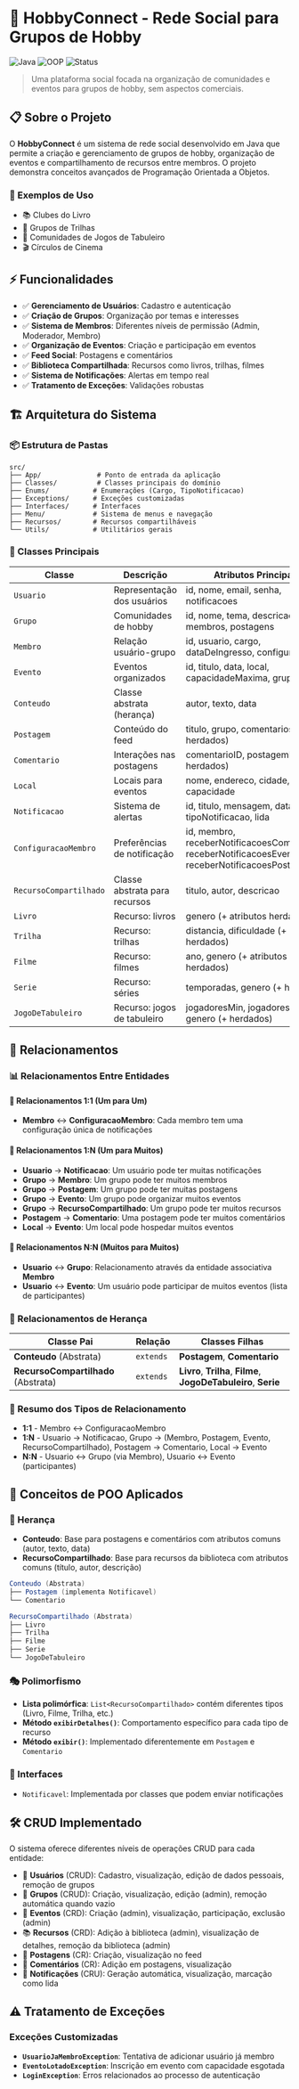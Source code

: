 # 🎯 HobbyConnect - Rede Social para Grupos de Hobby

![Java](https://img.shields.io/badge/Java-ED8B00?style=for-the-badge)
![OOP](https://img.shields.io/badge/OOP-Oriented-blue?style=for-the-badge)
![Status](https://img.shields.io/badge/Status-Development-yellow?style=for-the-badge)

> Uma plataforma social focada na organização de comunidades e eventos para grupos de hobby, sem aspectos comerciais.

## 📋 Sobre o Projeto

O **HobbyConnect** é um sistema de rede social desenvolvido em Java que permite a criação e gerenciamento de grupos de hobby, organização de eventos e compartilhamento de recursos entre membros. O projeto demonstra conceitos avançados de Programação Orientada a Objetos.

### 🎯 Exemplos de Uso

- 📚 Clubes do Livro
- 🥾 Grupos de Trilhas
- 🎲 Comunidades de Jogos de Tabuleiro
- 🎬 Círculos de Cinema

## ⚡ Funcionalidades

- ✅ **Gerenciamento de Usuários**: Cadastro e autenticação
- ✅ **Criação de Grupos**: Organização por temas e interesses
- ✅ **Sistema de Membros**: Diferentes níveis de permissão (Admin, Moderador, Membro)
- ✅ **Organização de Eventos**: Criação e participação em eventos
- ✅ **Feed Social**: Postagens e comentários
- ✅ **Biblioteca Compartilhada**: Recursos como livros, trilhas, filmes
- ✅ **Sistema de Notificações**: Alertas em tempo real
- ✅ **Tratamento de Exceções**: Validações robustas

## 🏗️ Arquitetura do Sistema

### 📦 Estrutura de Pastas

```
src/
├── App/              # Ponto de entrada da aplicação
├── Classes/          # Classes principais do domínio
├── Enums/           # Enumerações (Cargo, TipoNotificacao)
├── Exceptions/      # Exceções customizadas
├── Interfaces/      # Interfaces
├── Menu/            # Sistema de menus e navegação
├── Recursos/        # Recursos compartilháveis
└── Utils/           # Utilitários gerais
```

### 🎯 Classes Principais

| Classe                 | Descrição                     | Atributos Principais                                                                                 |
| ---------------------- | ----------------------------- | ---------------------------------------------------------------------------------------------------- |
| `Usuario`              | Representação dos usuários    | id, nome, email, senha, notificacoes                                                                 |
| `Grupo`                | Comunidades de hobby          | id, nome, tema, descricao, membros, postagens                                                        |
| `Membro`               | Relação usuário-grupo         | id, usuario, cargo, dataDeIngresso, configuracao                                                     |
| `Evento`               | Eventos organizados           | id, titulo, data, local, capacidadeMaxima, grupo                                                     |
| `Conteudo`             | Classe abstrata (herança)     | autor, texto, data                                                                                   |
| `Postagem`             | Conteúdo do feed              | titulo, grupo, comentarios (+ herdados)                                                              |
| `Comentario`           | Interações nas postagens      | comentarioID, postagemID (+ herdados)                                                                |
| `Local`                | Locais para eventos           | nome, endereco, cidade, capacidade                                                                   |
| `Notificacao`          | Sistema de alertas            | id, titulo, mensagem, dataHora, tipoNotificacao, lida                                                |
| `ConfiguracaoMembro`   | Preferências de notificação   | id, membro, receberNotificacoesComentarios, receberNotificacoesEventos, receberNotificacoesPostagens |
| `RecursoCompartilhado` | Classe abstrata para recursos | titulo, autor, descricao                                                                             |
| `Livro`                | Recurso: livros               | genero (+ atributos herdados)                                                                        |
| `Trilha`               | Recurso: trilhas              | distancia, dificuldade (+ herdados)                                                                  |
| `Filme`                | Recurso: filmes               | ano, genero (+ atributos herdados)                                                                   |
| `Serie`                | Recurso: séries               | temporadas, genero (+ herdados)                                                                      |
| `JogoDeTabuleiro`      | Recurso: jogos de tabuleiro   | jogadoresMin, jogadoresMax, genero (+ herdados)                                                      |

## 🔗 Relacionamentos

### 📊 Relacionamentos Entre Entidades

#### 🔗 Relacionamentos 1:1 (Um para Um)

- **Membro** ↔ **ConfiguracaoMembro**: Cada membro tem uma configuração única de notificações

#### 🔗 Relacionamentos 1:N (Um para Muitos)

- **Usuario** → **Notificacao**: Um usuário pode ter muitas notificações
- **Grupo** → **Membro**: Um grupo pode ter muitos membros
- **Grupo** → **Postagem**: Um grupo pode ter muitas postagens
- **Grupo** → **Evento**: Um grupo pode organizar muitos eventos
- **Grupo** → **RecursoCompartilhado**: Um grupo pode ter muitos recursos
- **Postagem** → **Comentario**: Uma postagem pode ter muitos comentários
- **Local** → **Evento**: Um local pode hospedar muitos eventos

#### 🔗 Relacionamentos N:N (Muitos para Muitos)

- **Usuario** ↔ **Grupo**: Relacionamento através da entidade associativa **Membro**
- **Usuario** ↔ **Evento**: Um usuário pode participar de muitos eventos (lista de participantes)

### 🔗 Relacionamentos de Herança

| Classe Pai                          | Relação   | Classes Filhas                                                   |
| ----------------------------------- | --------- | ---------------------------------------------------------------- |
| **Conteudo** (Abstrata)             | `extends` | **Postagem**, **Comentario**                                     |
| **RecursoCompartilhado** (Abstrata) | `extends` | **Livro**, **Trilha**, **Filme**, **JogoDeTabuleiro**, **Serie** |

### 🔗 Resumo dos Tipos de Relacionamento

- **1:1** - Membro ↔ ConfiguracaoMembro
- **1:N** - Usuario → Notificacao, Grupo → (Membro, Postagem, Evento, RecursoCompartilhado), Postagem → Comentario, Local → Evento
- **N:N** - Usuario ↔ Grupo (via Membro), Usuario ↔ Evento (participantes)

## 🧬 Conceitos de POO Aplicados

### 🔄 Herança

- **Conteudo**: Base para postagens e comentários com atributos comuns (autor, texto, data)
- **RecursoCompartilhado**: Base para recursos da biblioteca com atributos comuns (título, autor, descrição)

```java
Conteudo (Abstrata)
├── Postagem (implementa Notificavel)
└── Comentario

RecursoCompartilhado (Abstrata)
├── Livro
├── Trilha
├── Filme
├── Serie
└── JogoDeTabuleiro
```

### 🎭 Polimorfismo

- **Lista polimórfica**: `List<RecursoCompartilhado>` contém diferentes tipos (Livro, Filme, Trilha, etc.)
- **Método `exibirDetalhes()`**: Comportamento específico para cada tipo de recurso
- **Método `exibir()`**: Implementado diferentemente em `Postagem` e `Comentario`

### 🤝 Interfaces

- `Notificavel`: Implementada por classes que podem enviar notificações

## 🛠️ CRUD Implementado

O sistema oferece diferentes níveis de operações CRUD para cada entidade:

- 👤 **Usuários** (CRUD): Cadastro, visualização, edição de dados pessoais, remoção de grupos
- 👥 **Grupos** (CRUD): Criação, visualização, edição (admin), remoção automática quando vazio
- 📅 **Eventos** (CRD): Criação (admin), visualização, participação, exclusão (admin)
- 📚 **Recursos** (CRD): Adição à biblioteca (admin), visualização de detalhes, remoção da biblioteca (admin)
- 📝 **Postagens** (CR): Criação, visualização no feed
- 💬 **Comentários** (CR): Adição em postagens, visualização
- 🔔 **Notificações** (CRU): Geração automática, visualização, marcação como lida

## ⚠️ Tratamento de Exceções

### Exceções Customizadas

- **`UsuarioJaMembroException`**: Tentativa de adicionar usuário já membro
- **`EventoLotadoException`**: Inscrição em evento com capacidade esgotada
- **`LoginException`**: Erros relacionados ao processo de autenticação
